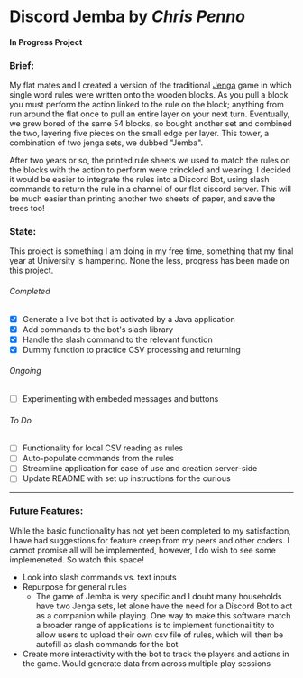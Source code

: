 # Discord Jemba by *Chris Penno*

#### In Progress Project

### Brief:

My flat mates and I created a version of the traditional [Jenga](https://en.wikipedia.org/wiki/Jenga) game in which single word rules were
written onto the wooden blocks. As you pull a block you must perform the action linked to the rule on the block; anything from run around the 
flat once to pull an entire layer on your next turn. Eventually, we grew bored of the same 54 blocks, so bought another set and combined the 
two, layering five pieces on the small edge per layer. This tower, a combination of two jenga sets, we dubbed "Jemba". 

After two years or so, the printed rule sheets we used to match the rules on the blocks with the action to perform were crinckled and wearing.
I decided it would be easier to integrate the rules into a Discord Bot, using slash commands to return the rule in a channel of our flat discord
server. This will be much easier than printing another two sheets of paper, and save the trees too!

### State: 

This project is something I am doing in my free time, something that my final year at University is hampering. None the less, progress has been
made on this project.

###### Completed
- [x] Generate a live bot that is activated by a Java application
- [x] Add commands to the bot's slash library
- [x] Handle the slash command to the relevant function 
- [x] Dummy function to practice CSV processing and returning

###### Ongoing
- [ ] Experimenting with embeded messages and buttons

###### To Do
- [ ] Functionality for local CSV reading as rules
- [ ] Auto-populate commands from the rules
- [ ] Streamline application for ease of use and creation server-side
- [ ] Update README with set up instructions for the curious 

---
### Future Features:

While the basic functionality has not yet been completed to my satisfaction, I have had suggestions for feature creep from my peers and other 
coders. I cannot promise all will be implemented, however, I do wish to see some implemeneted. So watch this space!

- Look into slash commands vs. text inputs
- Repurpose for general rules
  - The game of Jemba is very specific and I doubt many households have two Jenga sets, let alone have the need for a Discord Bot to act as a 
companion while playing. One way to make this software match a broader range of applications is to implement functionailtity to allow users to 
upload their own csv file of rules, which will then be autofill as slash commands for the bot
- Create more interactivity with the bot to track the players and actions in the game. Would generate data from across multiple play sessions

